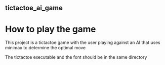 ## tictactoe_ai_game
# How to play the game 

This project is a tictactoe game with the user playing against an AI that uses minimax to determine the optimal move 

The tictactoe executable and the font should be in the same directory
